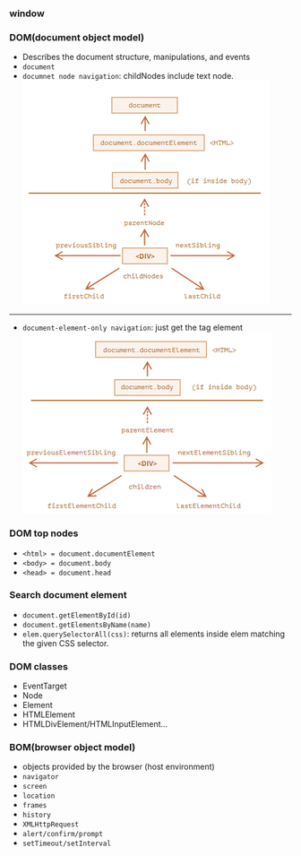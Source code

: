 ### window

### DOM(document object model)
- Describes the document structure, manipulations, and events
- `document`
- `documnet node navigation`: childNodes include text node.
![document-node.png](/images/dom-node-navigation.PNG)
---
- `document-element-only navigation`: just get the tag element
![document-element-only.png](/images/document-element-only.PNG)

### DOM top nodes
- `<html> = document.documentElement`
- `<body> = document.body`
- `<head> = document.head`

### Search document element
- `document.getElementById(id)`
- `document.getElementsByName(name)`
- `elem.querySelectorAll(css)`: returns all elements inside elem matching the given CSS selector.

### DOM classes
- EventTarget
- Node
- Element
- HTMLElement
- HTMLDivElement/HTMLInputElement...

### BOM(browser object model)
- objects provided by the browser (host environment)
- `navigator`
- `screen`
- `location`
- `frames`
- `history`
- `XMLHttpRequest`
- `alert/confirm/prompt`
- `setTimeout/setInterval`